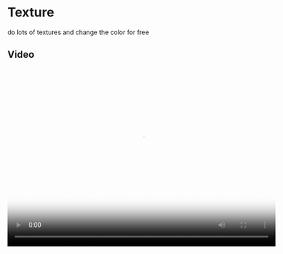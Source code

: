 # Texture
   do lots of textures and change the color for free

## Video

   <video width="600" height="400" controls poster="./cover.png">
         <source  src="./introduce.mp4" type="video/mp4" />
   </videos>

## Technologies Used

- [Next.js 13](https://nextjs.org/docs/getting-started)
- [NextUI](https://nextui.org)
- [Tailwind CSS](https://tailwindcss.com)
- [Tailwind Variants](https://tailwind-variants.org)
- [TypeScript](https://www.typescriptlang.org)
- [Framer Motion](https://www.framer.com/motion)
- [next-themes](https://github.com/pacocoursey/next-themes)

## License

Licensed under the MIT license
